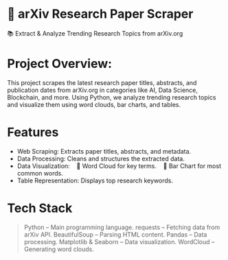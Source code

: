 # 📌 arXiv Research Paper Scraper
📚 Extract & Analyze Trending Research Topics from arXiv.org
<br>
#  Project Overview:
This project scrapes the latest research paper titles, abstracts, and publication dates from arXiv.org in categories like AI, Data Science, Blockchain, and more. Using Python, we analyze trending research topics and visualize them using word clouds, bar charts, and tables.

# Features
- Web Scraping: Extracts paper titles, abstracts, and metadata. 
- Data Processing: Cleans and structures the extracted data.
- Data Visualization:
   📌 Word Cloud for key terms.
   📌 Bar Chart for most common words.
- Table Representation: Displays top research keywords.

# Tech Stack
> Python – Main programming language.
> requests – Fetching data from arXiv API.
> BeautifulSoup – Parsing HTML content.
> Pandas – Data processing.
> Matplotlib & Seaborn – Data visualization.
> WordCloud – Generating word clouds.


